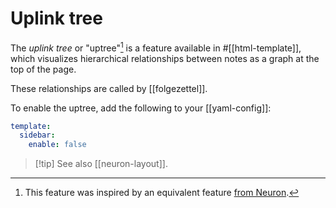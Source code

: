 # Uplink tree

The _uplink tree_ or "uptree"[^neuron] is a feature available in #[[html-template]], which visualizes hierarchical relationships between notes as a graph at the top of the page.

[^neuron]: This feature was inspired by an equivalent feature [from Neuron](https://neuron.zettel.page/uplink-tree).

These relationships are called by [[folgezettel]].

To enable the uptree, add the following to your [[yaml-config]]:

```yaml
template:
  sidebar:
    enable: false
```

>[!tip] See also 
> [[neuron-layout]].
